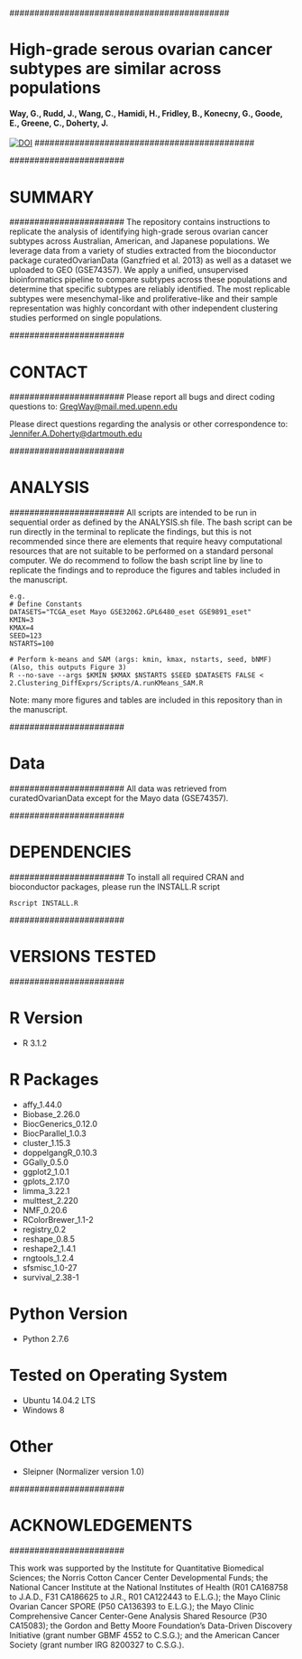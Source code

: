 
############################################
# High-grade serous ovarian cancer subtypes are similar across populations

#### Way, G., Rudd, J., Wang, C., Hamidi, H., Fridley, B., Konecny, G., Goode, E., Greene, C., Doherty, J. 

[![DOI](https://zenodo.org/badge/18957/gwaygenomics/hgsc_subtypes.svg)](https://zenodo.org/badge/latestdoi/18957/gwaygenomics/hgsc_subtypes)
############################################

#######################
# SUMMARY
#######################
The repository contains instructions to replicate the analysis of identifying high-grade serous ovarian cancer subtypes across Australian, American, and Japanese populations. We leverage data from a variety of studies extracted from the bioconductor package curatedOvarianData (Ganzfried et al. 2013) as well as a dataset we uploaded to GEO (GSE74357). We apply a unified, unsupervised bioinformatics pipeline to compare subtypes across these populations and determine that specific subtypes are reliably identified. The most replicable subtypes were mesenchymal-like and proliferative-like and their sample representation was highly concordant with other independent clustering studies performed on single populations.

#######################
# CONTACT
#######################
Please report all bugs and direct coding questions to:
GregWay@mail.med.upenn.edu

Please direct questions regarding the analysis or other correspondence to:
Jennifer.A.Doherty@dartmouth.edu

#######################
# ANALYSIS
#######################
All scripts are intended to be run in sequential order as defined by the ANALYSIS.sh file. The bash script can be run directly in the terminal to replicate the findings, but this is not recommended since there are elements that require heavy computational resources that are not suitable to be performed on a standard personal computer. We do recommend to follow the bash script line by line to replicate the findings and to reproduce the figures and tables included in the manuscript. 

~~~~~~~~~~~~~~~~~~~~~~~~~~~~~
e.g.
# Define Constants
DATASETS="TCGA_eset Mayo GSE32062.GPL6480_eset GSE9891_eset"
KMIN=3
KMAX=4
SEED=123
NSTARTS=100

# Perform k-means and SAM (args: kmin, kmax, nstarts, seed, bNMF) (Also, this outputs Figure 3)
R --no-save --args $KMIN $KMAX $NSTARTS $SEED $DATASETS FALSE < 2.Clustering_DiffExprs/Scripts/A.runKMeans_SAM.R
~~~~~~~~~~~~~~~~~~~~~~~~~~~~~

Note: many more figures and tables are included in this repository than in the manuscript.

#######################
# Data
#######################
All data was retrieved from curatedOvarianData except for the Mayo data (GSE74357).

#######################
# DEPENDENCIES
#######################
To install all required CRAN and bioconductor packages, please run the INSTALL.R script

~~~~~~~~~~
Rscript INSTALL.R
~~~~~~~~~~

#######################
# VERSIONS TESTED
#######################

# R Version
* R 3.1.2

# R Packages
* affy_1.44.0
* Biobase_2.26.0
* BiocGenerics_0.12.0 
* BiocParallel_1.0.3
* cluster_1.15.3
* doppelgangR_0.10.3
* GGally_0.5.0
* ggplot2_1.0.1
* gplots_2.17.0
* limma_3.22.1
* multtest_2.220
* NMF_0.20.6
* RColorBrewer_1.1-2
* registry_0.2
* reshape_0.8.5
* reshape2_1.4.1
* rngtools_1.2.4
* sfsmisc_1.0-27
* survival_2.38-1

# Python Version
* Python 2.7.6

# Tested on Operating System
* Ubuntu 14.04.2 LTS
* Windows 8

# Other
* Sleipner (Normalizer version 1.0)

#######################
# ACKNOWLEDGEMENTS
#######################

This work was supported by the Institute for Quantitative Biomedical Sciences; the Norris Cotton Cancer Center Developmental Funds; the National Cancer Institute at the National Institutes of Health (R01 CA168758 to J.A.D., F31 CA186625 to J.R., R01 CA122443 to E.L.G.); the Mayo Clinic Ovarian Cancer SPORE (P50 CA136393 to E.L.G.); the Mayo Clinic Comprehensive Cancer Center-Gene Analysis Shared Resource (P30 CA15083); the Gordon and Betty Moore Foundation’s Data-Driven Discovery Initiative (grant number GBMF 4552 to C.S.G.); and the American Cancer Society (grant number IRG 8200327 to C.S.G.).
